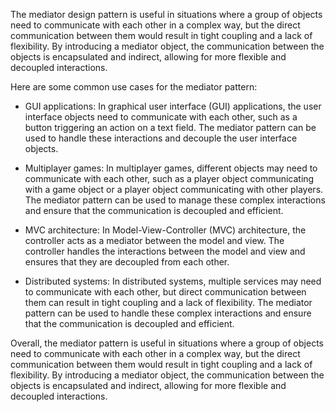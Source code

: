 The mediator design pattern is useful in situations where a group of objects need to communicate with each other in a complex way, but the direct communication between them would result in tight coupling and a lack of flexibility. By introducing a mediator object, the communication between the objects is encapsulated and indirect, allowing for more flexible and decoupled interactions.

Here are some common use cases for the mediator pattern:

- GUI applications: In graphical user interface (GUI) applications, the user interface objects need to communicate with each other, such as a button triggering an action on a text field. The mediator pattern can be used to handle these interactions and decouple the user interface objects.


- Multiplayer games: In multiplayer games, different objects may need to communicate with each other, such as a player object communicating with a game object or a player object communicating with other players. The mediator pattern can be used to manage these complex interactions and ensure that the communication is decoupled and efficient.


- MVC architecture: In Model-View-Controller (MVC) architecture, the controller acts as a mediator between the model and view. The controller handles the interactions between the model and view and ensures that they are decoupled from each other.


- Distributed systems: In distributed systems, multiple services may need to communicate with each other, but direct communication between them can result in tight coupling and a lack of flexibility. The mediator pattern can be used to handle these complex interactions and ensure that the communication is decoupled and efficient.


Overall, the mediator pattern is useful in situations where a group of objects need to communicate with each other in a complex way, but the direct communication between them would result in tight coupling and a lack of flexibility. By introducing a mediator object, the communication between the objects is encapsulated and indirect, allowing for more flexible and decoupled interactions.